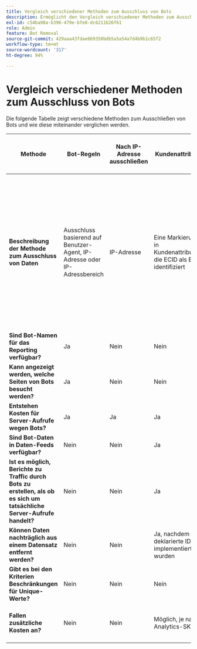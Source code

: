 ```yaml
---
title: Vergleich verschiedener Methoden zum Ausschluss von Bots
description: Ermöglicht den Vergleich verschiedener Methoden zum Ausschluss von Bots.
exl-id: c54ba98a-b396-479e-bfe8-dc6211b26f61
role: Admin
feature: Bot Removal
source-git-commit: 429aaa43fdae669350bdb5a5a54a7d4b9b1c65f2
workflow-type: tm+mt
source-wordcount: '317'
ht-degree: 94%

---
```


# Vergleich verschiedener Methoden zum Ausschluss von Bots

Die folgende Tabelle zeigt verschiedene Methoden zum Ausschließen von Bots und wie diese miteinander verglichen werden.

| Methode | Bot-Regeln | Nach IP-Adresse ausschließen | Kundenattribute | Segmentierung | Bewertung durch Dritte + Segmentierung | Unterdrücken des Server-Aufrufs für Bots zur Laufzeit | Benutzerspezifische DB VISTA-Regel |
| --- | --- | --- | --- | --- | --- | --- | --- |
| **Beschreibung der Methode zum Ausschluss von Daten** | Ausschluss basierend auf Benutzer-Agent, IP-Adresse oder IP-Adressbereich | IP-Adresse | Eine Markierung in Kundenattributen, die ECID als Bot identifiziert | Kriterien in einem Analytics-Segment, das bekannte Bots basierend auf dem Verhalten von Bots identifiziert | Ein Drittanbieter wie z. B. [Perimeter X](https://www.perimeterx.com) oder [Akamai Bot Manager](https://www.akamai.com/de/de/products/security/bot-manager.jsp) weist jeder Seitenansicht einen Wert zu, der angibt, mit welcher Wahrscheinlichkeit es sich um einen Bot handelt. Die Bewertung wird an Analytics gesendet und Segmente können verwendet werden, um Daten basierend auf dem Ergebnis auszufiltern. | Client-seitige Logik verhindert, dass der Server-Aufruf von Analytics für Bots ausgeführt wird. | Eine VISTA-Regel verschiebt Traffic von Bots, die bestimmte Kriterien erfüllen, in eine separate Report Suite. |
| **Sind Bot-Namen für das Reporting verfügbar?** | Ja | Nein | Nein | Nein | Nein | Nein | Ja |
| **Kann angezeigt werden, welche Seiten von Bots besucht werden?** | Ja | Nein | Nein | Nein | Ja | Nein | Ja |
| &#x200B;**Entstehen Kosten für Server-Aufrufe wegen Bots?** | Ja | Ja | Ja | Ja | Ja | Nein | Ja |
| **Sind Bot-Daten in Daten-Feeds verfügbar?** | Nein | Nein | Ja | Ja | Ja | Nein | Ja |
| **Ist es möglich, Berichte zu Traffic durch Bots zu erstellen, als ob es sich um tatsächliche Server-Aufrufe handelt?** | Nein | Nein | Ja | Ja | Ja | Nein | Nein |
| **Können Daten nachträglich aus einem Datensatz entfernt werden?** | Nein | Nein | Ja, nachdem deklarierte IDs implementiert wurden | Ja | Ja, sobald die Bewertungen implementiert wurden | Nein | Nein |
| **Gibt es bei den Kriterien Beschränkungen für Unique-Werte?** | Nein | Nein | Nein | Ja | Nein | Nein | Nein |
| **Fallen zusätzliche Kosten an?** | Nein | Nein | Möglich, je nach Analytics-SKU | Nein | Ja | Nein | Ja – es gibt Kosten für die Implementierung und Pflege einer VISTA-Regel |
